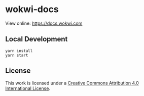# wokwi-docs

View online: https://docs.wokwi.com

## Local Development

```console
yarn install
yarn start
```

## License

This work is licensed under a [Creative Commons Attribution 4.0 International License](https://creativecommons.org/licenses/by/4.0/).
